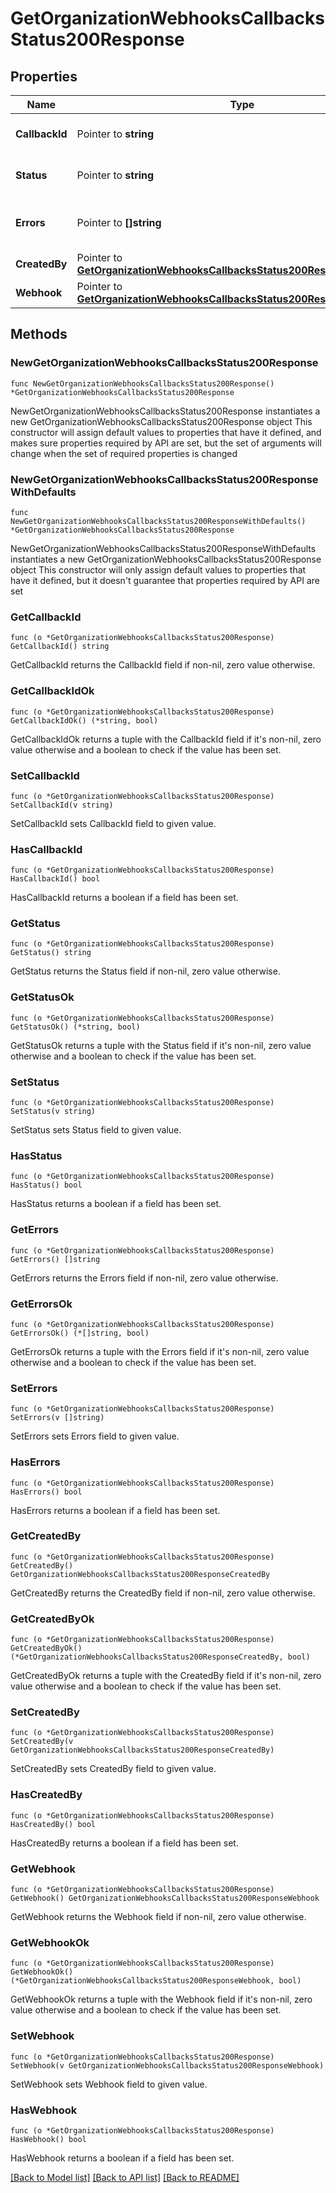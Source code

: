 # GetOrganizationWebhooksCallbacksStatus200Response

## Properties

Name | Type | Description | Notes
------------ | ------------- | ------------- | -------------
**CallbackId** | Pointer to **string** | The ID of the callback | [optional] 
**Status** | Pointer to **string** | The status of the callback | [optional] 
**Errors** | Pointer to **[]string** | The errors returned by the callback | [optional] 
**CreatedBy** | Pointer to [**GetOrganizationWebhooksCallbacksStatus200ResponseCreatedBy**](GetOrganizationWebhooksCallbacksStatus200ResponseCreatedBy.md) |  | [optional] 
**Webhook** | Pointer to [**GetOrganizationWebhooksCallbacksStatus200ResponseWebhook**](GetOrganizationWebhooksCallbacksStatus200ResponseWebhook.md) |  | [optional] 

## Methods

### NewGetOrganizationWebhooksCallbacksStatus200Response

`func NewGetOrganizationWebhooksCallbacksStatus200Response() *GetOrganizationWebhooksCallbacksStatus200Response`

NewGetOrganizationWebhooksCallbacksStatus200Response instantiates a new GetOrganizationWebhooksCallbacksStatus200Response object
This constructor will assign default values to properties that have it defined,
and makes sure properties required by API are set, but the set of arguments
will change when the set of required properties is changed

### NewGetOrganizationWebhooksCallbacksStatus200ResponseWithDefaults

`func NewGetOrganizationWebhooksCallbacksStatus200ResponseWithDefaults() *GetOrganizationWebhooksCallbacksStatus200Response`

NewGetOrganizationWebhooksCallbacksStatus200ResponseWithDefaults instantiates a new GetOrganizationWebhooksCallbacksStatus200Response object
This constructor will only assign default values to properties that have it defined,
but it doesn't guarantee that properties required by API are set

### GetCallbackId

`func (o *GetOrganizationWebhooksCallbacksStatus200Response) GetCallbackId() string`

GetCallbackId returns the CallbackId field if non-nil, zero value otherwise.

### GetCallbackIdOk

`func (o *GetOrganizationWebhooksCallbacksStatus200Response) GetCallbackIdOk() (*string, bool)`

GetCallbackIdOk returns a tuple with the CallbackId field if it's non-nil, zero value otherwise
and a boolean to check if the value has been set.

### SetCallbackId

`func (o *GetOrganizationWebhooksCallbacksStatus200Response) SetCallbackId(v string)`

SetCallbackId sets CallbackId field to given value.

### HasCallbackId

`func (o *GetOrganizationWebhooksCallbacksStatus200Response) HasCallbackId() bool`

HasCallbackId returns a boolean if a field has been set.

### GetStatus

`func (o *GetOrganizationWebhooksCallbacksStatus200Response) GetStatus() string`

GetStatus returns the Status field if non-nil, zero value otherwise.

### GetStatusOk

`func (o *GetOrganizationWebhooksCallbacksStatus200Response) GetStatusOk() (*string, bool)`

GetStatusOk returns a tuple with the Status field if it's non-nil, zero value otherwise
and a boolean to check if the value has been set.

### SetStatus

`func (o *GetOrganizationWebhooksCallbacksStatus200Response) SetStatus(v string)`

SetStatus sets Status field to given value.

### HasStatus

`func (o *GetOrganizationWebhooksCallbacksStatus200Response) HasStatus() bool`

HasStatus returns a boolean if a field has been set.

### GetErrors

`func (o *GetOrganizationWebhooksCallbacksStatus200Response) GetErrors() []string`

GetErrors returns the Errors field if non-nil, zero value otherwise.

### GetErrorsOk

`func (o *GetOrganizationWebhooksCallbacksStatus200Response) GetErrorsOk() (*[]string, bool)`

GetErrorsOk returns a tuple with the Errors field if it's non-nil, zero value otherwise
and a boolean to check if the value has been set.

### SetErrors

`func (o *GetOrganizationWebhooksCallbacksStatus200Response) SetErrors(v []string)`

SetErrors sets Errors field to given value.

### HasErrors

`func (o *GetOrganizationWebhooksCallbacksStatus200Response) HasErrors() bool`

HasErrors returns a boolean if a field has been set.

### GetCreatedBy

`func (o *GetOrganizationWebhooksCallbacksStatus200Response) GetCreatedBy() GetOrganizationWebhooksCallbacksStatus200ResponseCreatedBy`

GetCreatedBy returns the CreatedBy field if non-nil, zero value otherwise.

### GetCreatedByOk

`func (o *GetOrganizationWebhooksCallbacksStatus200Response) GetCreatedByOk() (*GetOrganizationWebhooksCallbacksStatus200ResponseCreatedBy, bool)`

GetCreatedByOk returns a tuple with the CreatedBy field if it's non-nil, zero value otherwise
and a boolean to check if the value has been set.

### SetCreatedBy

`func (o *GetOrganizationWebhooksCallbacksStatus200Response) SetCreatedBy(v GetOrganizationWebhooksCallbacksStatus200ResponseCreatedBy)`

SetCreatedBy sets CreatedBy field to given value.

### HasCreatedBy

`func (o *GetOrganizationWebhooksCallbacksStatus200Response) HasCreatedBy() bool`

HasCreatedBy returns a boolean if a field has been set.

### GetWebhook

`func (o *GetOrganizationWebhooksCallbacksStatus200Response) GetWebhook() GetOrganizationWebhooksCallbacksStatus200ResponseWebhook`

GetWebhook returns the Webhook field if non-nil, zero value otherwise.

### GetWebhookOk

`func (o *GetOrganizationWebhooksCallbacksStatus200Response) GetWebhookOk() (*GetOrganizationWebhooksCallbacksStatus200ResponseWebhook, bool)`

GetWebhookOk returns a tuple with the Webhook field if it's non-nil, zero value otherwise
and a boolean to check if the value has been set.

### SetWebhook

`func (o *GetOrganizationWebhooksCallbacksStatus200Response) SetWebhook(v GetOrganizationWebhooksCallbacksStatus200ResponseWebhook)`

SetWebhook sets Webhook field to given value.

### HasWebhook

`func (o *GetOrganizationWebhooksCallbacksStatus200Response) HasWebhook() bool`

HasWebhook returns a boolean if a field has been set.


[[Back to Model list]](../README.md#documentation-for-models) [[Back to API list]](../README.md#documentation-for-api-endpoints) [[Back to README]](../README.md)


